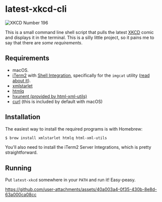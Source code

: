 # latest-xkcd-cli

![XKCD Number 196](https://imgs.xkcd.com/comics/command_line_fu.png)

This is a small command line shell script that pulls the latest
[XKCD](https://xkcd.com) comic and displays it in the terminal. This is a
silly little project, so it pains me to say that there are _some requirements_.

## Requirements

- macOS.
- [iTerm2](https://iterm2.com) with
  [Shell Integration](https://iterm2.com/documentation-shell-integration.html),
  specifically for the `imgcat` utility
  ([read about it](https://iterm2.com/documentation-utilities.html)).
- [xmlstarlet](https://xmlstar.sourceforge.net/)
- [htmlq](https://github.com/mgdm/htmlq)
- [hxunent (provided by html-xml-utils)](https://www.w3.org/Tools/HTML-XML-utils/)
- [curl](https://curl.se) (this is included by default with macOS)

## Installation

The easiest way to install the required programs is with Homebrew:

```bash
$ brew install xmlstarlet htmlq html-xml-utils
```

You'll also need to install the iTerm2 Server Integrations, which is pretty
straightforward.

## Running

Put `latest-xkcd` somewhere in your `PATH` and run it! Easy-peasy.

https://github.com/user-attachments/assets/40a003a4-0f35-430b-8e8d-63a000ca08cc

